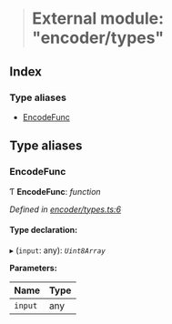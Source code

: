 > # External module: "encoder/types"

## Index

### Type aliases

* [EncodeFunc](_encoder_types_.md#encodefunc)

## Type aliases

###  EncodeFunc

Ƭ **EncodeFunc**: *function*

*Defined in [encoder/types.ts:6](https://github.com/polkadot-js/common/blob/aab3ed5/packages/util-rlp/src/encoder/types.ts#L6)*

#### Type declaration:

▸ (`input`: any): *`Uint8Array`*

**Parameters:**

Name | Type |
------ | ------ |
`input` | any |